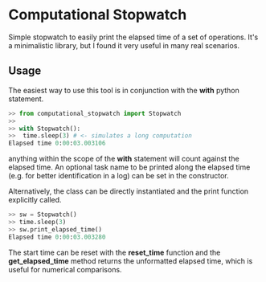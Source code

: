 # Computational Stopwatch

Simple stopwatch to easily print the elapsed time of a set of operations. It's a minimalistic library, but I found it very useful in many real scenarios.

## Usage
The easiest way to use this tool is in conjunction with the **with** python statement.
```python
>> from computational_stopwatch import Stopwatch
>>
>> with Stopwatch():
>>  time.sleep(3) # <- simulates a long computation 
Elapsed time 0:00:03.003106
```
anything within the scope of the **with** statement will count against the elapsed time. An optional task name to be printed along the elapsed time (e.g. for better identification in a log) can be set in the constructor.

Alternatively, the class can be directly instantiated and the print function explicitly called.
```python
>> sw = Stopwatch()
>> time.sleep(3)
>> sw.print_elapsed_time()
Elapsed time 0:00:03.003280
```
The start time can be reset with the **reset_time** function and the **get_elapsed_time** method returns the unformatted elapsed time, which is useful for numerical comparisons.
